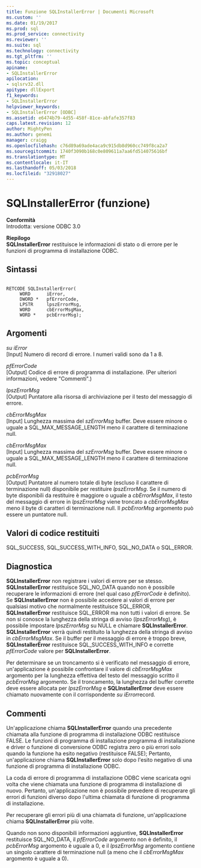 ```yaml
---
title: Funzione SQLInstallerError | Documenti Microsoft
ms.custom: ''
ms.date: 01/19/2017
ms.prod: sql
ms.prod_service: connectivity
ms.reviewer: ''
ms.suite: sql
ms.technology: connectivity
ms.tgt_pltfrm: ''
ms.topic: conceptual
apiname:
- SQLInstallerError
apilocation:
- sqlsrv32.dll
apitype: dllExport
f1_keywords:
- SQLInstallerError
helpviewer_keywords:
- SQLInstallerError [ODBC]
ms.assetid: e6474b79-4d55-458f-81ce-abfafe357f83
caps.latest.revision: 12
author: MightyPen
ms.author: genemi
manager: craigg
ms.openlocfilehash: c76d89a69ade4aca9c915db8d960cc749f8ca2a7
ms.sourcegitcommit: 1740f3090b168c0e809611a7aa6fd514075616bf
ms.translationtype: MT
ms.contentlocale: it-IT
ms.lasthandoff: 05/03/2018
ms.locfileid: "32918027"
---
```

# <a name="sqlinstallererror-function"></a>SQLInstallerError (funzione)
**Conformità**  
 Introdotta: versione ODBC 3.0  
  
 **Riepilogo**  
 **SQLInstallerError** restituisce le informazioni di stato o di errore per le funzioni di programma di installazione ODBC.  
  
## <a name="syntax"></a>Sintassi  
  
```  
  
RETCODE SQLInstallerError(  
     WORD      iError,  
     DWORD *   pfErrorCode,  
     LPSTR     lpszErrorMsg,  
     WORD      cbErrorMsgMax,  
     WORD *    pcbErrorMsg);  
```  
  
## <a name="arguments"></a>Argomenti  
 *su iError*  
 [Input] Numero di record di errore. I numeri validi sono da 1 a 8.  
  
 *pfErrorCode*  
 [Output] Codice di errore di programma di installazione. (Per ulteriori informazioni, vedere "Commenti".)  
  
 *lpszErrorMsg*  
 [Output] Puntatore alla risorsa di archiviazione per il testo del messaggio di errore.  
  
 *cbErrorMsgMax*  
 [Input] Lunghezza massima del *szErrorMsg* buffer. Deve essere minore o uguale a SQL_MAX_MESSAGE_LENGTH meno il carattere di terminazione null.  
  
 *cbErrorMsgMax*  
 [Input] Lunghezza massima del *szErrorMsg* buffer. Deve essere minore o uguale a SQL_MAX_MESSAGE_LENGTH meno il carattere di terminazione null.  
  
 *pcbErrorMsg*  
 [Output] Puntatore al numero totale di byte (escluso il carattere di terminazione null) disponibile per restituire *lpszErrorMsg*. Se il numero di byte disponibili da restituire è maggiore o uguale a *cbErrorMsgMax*, il testo del messaggio di errore in *lpszErrorMsg* viene troncato a *cbErrorMsgMax* meno il byte di caratteri di terminazione null. Il *pcbErrorMsg* argomento può essere un puntatore null.  
  
## <a name="returns"></a>Valori di codice restituiti  
 SQL_SUCCESS, SQL_SUCCESS_WITH_INFO, SQL_NO_DATA o SQL_ERROR.  
  
## <a name="diagnostics"></a>Diagnostica  
 **SQLInstallerError** non registrare i valori di errore per se stesso. **SQLInstallerError** restituisce SQL_NO_DATA quando non è possibile recuperare le informazioni di errore (nel qual caso *pfErrorCode* è definito). Se **SQLInstallerError** non è possibile accedere ai valori di errore per qualsiasi motivo che normalmente restituisce SQL_ERROR, **SQLInstallerError** restituisce SQL_ERROR ma non tutti i valori di errore. Se non si conosce la lunghezza della stringa di avviso (*lpszErrorMsg*), è possibile impostare *lpszErrorMsg* su NULL e chiamare **SQLInstallerError**. **SQLInstallerError** verrà quindi restituito la lunghezza della stringa di avviso in *cbErrorMsgMax*. Se il buffer per il messaggio di errore è troppo breve, **SQLInstallerError** restituisce SQL_SUCCESS_WITH_INFO e corrette *pfErrorCode* valore per **SQLInstallerError**.  
  
 Per determinare se un troncamento si è verificato nel messaggio di errore, un'applicazione è possibile confrontare il valore di *cbErrorMsgMax* argomento per la lunghezza effettiva del testo del messaggio scritto il *pcbErrorMsg* argomento. Se il troncamento, la lunghezza del buffer corrette deve essere allocata per *lpszErrorMsg* e **SQLInstallerError** deve essere chiamato nuovamente con il corrispondente *su iError*record.  
  
## <a name="comments"></a>Commenti  
 Un'applicazione chiama **SQLInstallerError** quando una precedente chiamata alla funzione di programma di installazione ODBC restituisce FALSE. Le funzioni di programma di installazione programma di installazione e driver o funzione di conversione ODBC registra zero o più errori solo quando la funzione ha esito negativo (restituisce FALSE); Pertanto, un'applicazione chiama **SQLInstallerError** solo dopo l'esito negativo di una funzione di programma di installazione ODBC.  
  
 La coda di errore di programma di installazione ODBC viene scaricata ogni volta che viene chiamata una funzione di programma di installazione di nuovo. Pertanto, un'applicazione non è possibile prevedere di recuperare gli errori di funzioni diverso dopo l'ultima chiamata di funzione di programma di installazione.  
  
 Per recuperare gli errori più di una chiamata di funzione, un'applicazione chiama **SQLInstallerError** più volte.  
  
 Quando non sono disponibili informazioni aggiuntive, **SQLInstallerError** restituisce SQL_NO_DATA, il *pfErrorCode* argomento non è definito, il *pcbErrorMsg* argomento è uguale a 0, e il *lpszErrorMsg* argomento contiene un singolo carattere di terminazione null (a meno che il *cbErrorMsgMax* argomento è uguale a 0).
